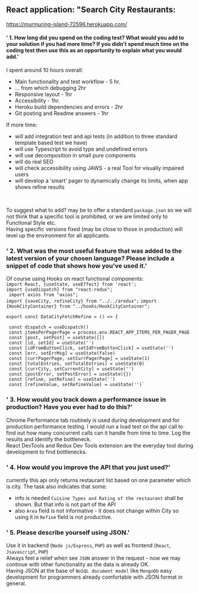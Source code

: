 ## React application: "Search City Restaurants:
https://murmuring-island-72596.herokuapp.com/

#### '    1. How long did you spend on the coding test? What would you add to your solution if you had more time? If you didn't spend much time on the coding test then use this as an opportunity to explain what you would add.'
I spent around 10 hours overall: <br />
- Main functionality and test workflow - 5 hr. 
- ... from which debugging 2hr
- Responsive layout - 1hr 
- Accessibility - 1hr. 
- Heroku build dependencies and errors - 2hr 
- Git posting and Readme answers - 1hr 

If more time: 
- will add integration test and api tests (in addition to three standard template based test we have)
- will use Typescript to avoid type and undefined errors
- will use decomposition in small pure components
- will do real SEO
- will check accessibility using JAWS - a real Tool for visually impaired users
- will develop a 'smart' pager to dynamically change its limits, when app shows refine results 
<br />

To suggest what to add? may be to offer a standard `package.json` so we will not think that a specific tool is prohibited, or we are limited only to Functional Style etc.<br />
Having specific versions fixed (may be close to those in production) will level up the environment for all applicants. 

### '    2. What was the most useful feature that was added to the latest version of your chosen language? Please include a snippet of code that shows how you've used it.'
Of course using Hooks on react functional components:<br />
`import React, {useState, useEffect} from 'react';`<br />
`import {useDispatch} from "react-redux";`<br />
` import axios from "axios";`<br />
`import {saveCity, refineCity} from "../../aredux";`
`import {HookCityContainer} from "../hooks/HookCityContainer";`<br />
 
 
 `export const DataCityFetchRefine = () => {`
 
     const dispatch = useDispatch()
     const itemsPerPagerPage = process.env.REACT_APP_ITEMS_PER_PAGER_PAGE
     const [post, setPost] = useState([])
     const [id, setId] = useState('')
     const [idFromButtonClick, setIdFromButtonClick] = useState('')
     const [err, setErrMsg] = useState(false)
     const [currPagerPage, setCurrPagerPage] = useState(1)
     const [totalEntries, setTotalEntries] = useState(0)
     const [currCity, setCurrentCity] = useState('')
     const [postError, setPostError] = useState({})
     const [refine, setRefine] = useState('')
     const [refineValue, setRefineValue] = useState('')`
### '    3. How would you track down a performance issue in production? Have you ever had to do this?'
Chrome Performance tab routinely is used during development and for production performance testing.
I would run a load test on the api call to find out how many concurrent calls can it handle from time to time. 
Log the results and identify the bottleneck.<br />
React DevTools and Redux Dev Tools extension are the everyday tool during development to find bottlenecks.

### '    4. How would you improve the API that you just used?'
currently this api only returns restaurant list based on one parameter which is city. 
The task also indicates that some:
- info is needed `Cuisine Types and Rating of the restaurant` shall be shown. But that info is not part of the API
- also `Area` field is not informative - it does not change within City so using it in `Refine` field is not productive.
### '    5. Please describe yourself using JSON.'
Use it in backend (`Node js/Express`, `PHP`) as well as frontend (`React`, `Jsavascript`, `PHP`) <br />
Always feel a relief when see `JSON` answer in the request - now we may continue with other functionality as the data is already OK.
<br />
Having JSON at the base of `NoSQL document model` like `MongoDb` easy development for programmers already comfortable with JSON format in general.
